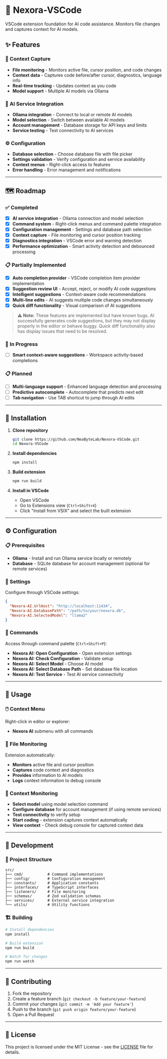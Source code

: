 # 🤖 Nexora-VSCode

VSCode extension foundation for AI code assistance. Monitors file changes and captures context for AI models.

## ✨ Features

### 📁 Context Capture
- **File monitoring** - Monitors active file, cursor position, and code changes
- **Context data** - Captures code before/after cursor, diagnostics, language info
- **Real-time tracking** - Updates context as you code
- **Model support** - Multiple AI models via Ollama

### 🔗 AI Service Integration
- **Ollama integration** - Connect to local or remote AI models
- **Model selection** - Switch between available AI models
- **Account management** - Database storage for API keys and limits
- **Service testing** - Test connectivity to AI services

### ⚙️ Configuration
- **Database selection** - Choose database file with file picker
- **Settings validation** - Verify configuration and service availability
- **Context menus** - Right-click access to features
- **Error handling** - Error management and notifications

---

## 🗺️ Roadmap

### ✅ Completed
- [x] **AI service integration** - Ollama connection and model selection
- [x] **Command system** - Right-click menus and command palette integration
- [x] **Configuration management** - Settings and database path selection
- [x] **Context capture** - File monitoring and cursor position tracking
- [x] **Diagnostics integration** - VSCode error and warning detection
- [x] **Performance optimization** - Smart activity detection and debounced processing

### 📋 Partially Implemented
- [x] **Auto completion provider** - VSCode completion item provider implementation
- [x] **Suggestion review UI** - Accept, reject, or modify AI code suggestions
- [x] **Intelligent suggestions** - Context-aware code recommendations
- [x] **Multi-line edits** - AI suggests multiple code changes simultaneously
- [x] **Quick diff functionality** - Visual comparison of AI suggestions

> **⚠️ Note:** These features are implemented but have known bugs. AI successfully generates code suggestions, but they may not display properly in the editor or behave buggy. Quick diff functionality also has display issues that need to be resolved.

### 🚧 In Progress
- [ ] **Smart context-aware suggestions** - Workspace activity-based completions

### 📋 Planned
- [ ] **Multi-language support** - Enhanced language detection and processing
- [ ] **Predictive autocomplete** - Autocomplete that predicts next edit
- [ ] **Tab navigation** - Use TAB shortcut to jump through AI edits

---

## 🚀 Installation

1. **Clone repository**
   ```bash
   git clone https://github.com/NeaByteLab/Nexora-VSCode.git
   cd Nexora-VSCode
   ```

2. **Install dependencies**
   ```bash
   npm install
   ```

3. **Build extension**
   ```bash
   npm run build
   ```

4. **Install in VSCode**
   - Open VSCode
   - Go to Extensions view (`Ctrl+Shift+X`)
   - Click "Install from VSIX" and select the built extension

---

## ⚙️ Configuration

### 📋 Prerequisites
- **Ollama** - Install and run Ollama service locally or remotely
- **Database** - SQLite database for account management (optional for remote services)

### 🔧 Settings
Configure through VSCode settings:

```json
{
  "Nexora-AI.UrlHost": "http://localhost:11434",
  "Nexora-AI.DatabasePath": "/path/to/your/nexora.db",
  "Nexora-AI.SelectedModel": "llama2"
}
```

### 🎯 Commands
Access through command palette (`Ctrl+Shift+P`):

- **Nexora AI: Open Configuration** - Open extension settings
- **Nexora AI: Check Configuration** - Validate setup
- **Nexora AI: Select Model** - Choose AI model
- **Nexora AI: Select Database Path** - Set database file location
- **Nexora AI: Test Service** - Test AI service connectivity

---

## 🎯 Usage

### 🖱️ Context Menu
Right-click in editor or explorer:
- **Nexora AI** submenu with all commands

### 📁 File Monitoring
Extension automatically:
- **Monitors** active file and cursor position
- **Captures** code context and diagnostics
- **Provides** information to AI models
- **Logs** context information to debug console

### 👀 Context Monitoring
- **Select model** using model selection command
- **Configure database** for account management (if using remote services)
- **Test connectivity** to verify setup
- **Start coding** - extension captures context automatically
- **View context** - Check debug console for captured context data

---

## 🔧 Development

### 📁 Project Structure
```
src/
├── cmd/           # Command implementations
├── config/        # Configuration management
├── constants/     # Application constants
├── interfaces/    # TypeScript interfaces
├── listeners/     # File monitoring
├── schemas/       # Zod validation schemas
├── services/      # External service integration
└── utils/         # Utility functions
```

### 🏗️ Building
```bash
# Install dependencies
npm install

# Build extension
npm run build

# Watch for changes
npm run watch
```

---

## 🤝 Contributing

1. Fork the repository
2. Create a feature branch (`git checkout -b feature/your-feature`)
3. Commit your changes (`git commit -m 'Add your feature'`)
4. Push to the branch (`git push origin feature/your-feature`)
5. Open a Pull Request

---

## 📄 License

This project is licensed under the MIT License - see the [LICENSE](LICENSE) file for details.